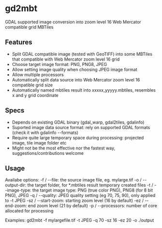 # gd2mbt
GDAL supported image conversion into zoom level 16 Web Mercator compatible grid MBTiles

## Features
- Split GDAL compatible image (tested with GeoTIFF) into some MBTiles that compatible with Web Mercator zoom level 16 grid
- Choose target image format: PNG, PNG8, JPEG
- Allow setting image quality when choosing JPEG image format
- Allow multiple processors
- Automatically split data source into Web Mercator zoom level 16 compatible grid size
- Automatically named mbtiles result into xxxxx_yyyyy.mbtiles, resembles x and y grid coordinate

## Specs
- Depends on existing GDAL binary (gdal_warp, gdal2tiles, gdalinfo)
- Suported image data source format: rely on supported GDAL formats (check it with gdalinfo --formats)
- Require quite large temporary space during processing: projected image, tile image folder etc
- Might not be the most effective nor the fastest way, suggestions/contributions welcome

## Usage
Availabe options:
-f / --file: the source image file, eg. mylarge.tif
-o / --output-dir: the target folder, for *.mbtiles result temporary created files
-t / --image-type: the target image type: PNG (true color PNG), PNG8 (for 8 bit PNG), JPEG
-q / --quality: JPEG quality setting (eg 70, 75, 90), only applied to -t JPEG
-sz / --start-zoom: starting zoom level (16 by default)
-ez / --end-zoom: end zoom level (21 by default)
-p / --processors: number of core allocated for processing

Examples:
gd2mbt -f mylargefile.tif -t JPEG -q 70 -sz 16 -ez 20 -o ./output
